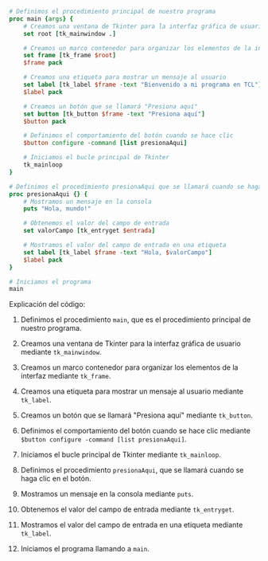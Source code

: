 ```tcl
# Definimos el procedimiento principal de nuestro programa
proc main {args} {
    # Creamos una ventana de Tkinter para la interfaz gráfica de usuario
    set root [tk_mainwindow .]

    # Creamos un marco contenedor para organizar los elementos de la interfaz
    set frame [tk_frame $root]
    $frame pack

    # Creamos una etiqueta para mostrar un mensaje al usuario
    set label [tk_label $frame -text "Bienvenido a mi programa en TCL"]
    $label pack

    # Creamos un botón que se llamará "Presiona aquí"
    set button [tk_button $frame -text "Presiona aquí"]
    $button pack

    # Definimos el comportamiento del botón cuando se hace clic
    $button configure -command [list presionaAqui]

    # Iniciamos el bucle principal de Tkinter
    tk_mainloop
}

# Definimos el procedimiento presionaAqui que se llamará cuando se haga clic en el botón
proc presionaAqui {} {
    # Mostramos un mensaje en la consola
    puts "Hola, mundo!"

    # Obtenemos el valor del campo de entrada
    set valorCampo [tk_entryget $entrada]

    # Mostramos el valor del campo de entrada en una etiqueta
    set label [tk_label $frame -text "Hola, $valorCampo"]
    $label pack
}

# Iniciamos el programa
main
```

Explicación del código:

1. Definimos el procedimiento `main`, que es el procedimiento principal de nuestro programa.

2. Creamos una ventana de Tkinter para la interfaz gráfica de usuario mediante `tk_mainwindow`.

3. Creamos un marco contenedor para organizar los elementos de la interfaz mediante `tk_frame`.

4. Creamos una etiqueta para mostrar un mensaje al usuario mediante `tk_label`.

5. Creamos un botón que se llamará "Presiona aquí" mediante `tk_button`.

6. Definimos el comportamiento del botón cuando se hace clic mediante `$button configure -command [list presionaAqui]`.

7. Iniciamos el bucle principal de Tkinter mediante `tk_mainloop`.

8. Definimos el procedimiento `presionaAqui`, que se llamará cuando se haga clic en el botón.

9. Mostramos un mensaje en la consola mediante `puts`.

10. Obtenemos el valor del campo de entrada mediante `tk_entryget`.

11. Mostramos el valor del campo de entrada en una etiqueta mediante `tk_label`.

12. Iniciamos el programa llamando a `main`.